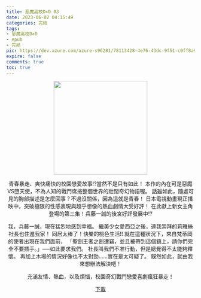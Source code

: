 ```yaml
---
title: 惡魔高校D×D 03
date: 2023-06-02 04:15:49
categories: 完結
tags:
- 惡魔高校D×D
- epub
- 完結
pic: https://dev.azure.com/azure-s96281/78113428-4e76-43dc-9f51-c0ff8a913055/_apis/git/repositories/a379171b-de46-4c10-9b0d-00da23959885/items?path=/Epub%20Cover/%E6%83%A1%E9%AD%94%E9%AB%98%E6%A0%A1D%C3%97D-03.jpg&versionDescriptor%5BversionOptions%5D=0&versionDescriptor%5BversionType%5D=0&versionDescriptor%5Bversion%5D=main&resolveLfs=true&%24format=octetStream&api-version=5.0
expire: false
comments: true
toc: true
---
```


<div style="text-align:center" class="kratos-post-content">

<img width="250px" src="https://dev.azure.com/azure-s96281/78113428-4e76-43dc-9f51-c0ff8a913055/_apis/git/repositories/a379171b-de46-4c10-9b0d-00da23959885/items?path=/Epub%20Cover/%E6%83%A1%E9%AD%94%E9%AB%98%E6%A0%A1D%C3%97D-03.jpg&versionDescriptor%5BversionOptions%5D=0&versionDescriptor%5BversionType%5D=0&versionDescriptor%5Bversion%5D=main&resolveLfs=true&%24format=octetStream&api-version=5.0">

<p>
青春暴走、爽快痛快的校園戀愛故事!?當然不是只有如此！
本作的內在可是惡魔VS墮天使，不為人知的戰鬥席捲整個世界的壯闊奇幻物語喔。
話雖如此，隨處可見的胸部描述是怎麼回事？不過沒關係，因為這就是青春！
日本電視動畫現正播映中，突破極限的性感表現與超乎想像的熱血劇情大受好評！
在此獻上新女主角登場的第三集！兵藤一誠的後宮好評發展中!?

 

我，兵藤一誠，現在猛烈地感到幸福。
繼美少女愛西亞之後，連我崇拜的莉雅絲社長也住進我家！
同居太棒了！快樂的桃色生活!!
就在這種狀況下，來自梵蒂岡的使者出現在我們面前，
「聖劍王者之劍遭竊，並且被帶到這個鎮上，請你們完全不要插手。」──如此要求我們。
社長叫我們不准行動，但是總覺得不太能夠釋懷。
再加上木場的情況好像也不太對勁……實在是太可疑了。
既然如此，就由我來想辦法解決吧！

 

充滿友情、熱血，以及煩惱，校園奇幻戰鬥戀愛喜劇瘋狂暴走！
</p>

<p>
<a href="https://epubdatabase.azurewebsites.net/EBOOKS/EPUB/完結/惡魔高校D×D/惡魔高校D×D/03%E6%83%A1%E9%AD%94%E9%AB%98%E6%A0%A1D%C3%97D.epub?download=1">下載</a>
</p>

</div>

